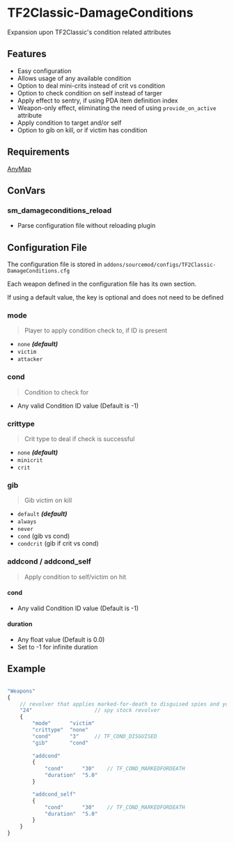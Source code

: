 # TF2Classic-DamageConditions
Expansion upon TF2Classic's condition related attributes

## Features
- Easy configuration
- Allows usage of any available condition
- Option to deal mini-crits instead of crit vs condition
- Option to check condition on self instead of targer
- Apply effect to sentry, if using PDA item definition index
- Weapon-only effect, eliminating the need of using `provide_on_active` attribute
- Apply condition to target and/or self
- Option to gib on kill, or if victim has condition

## Requirements
[AnyMap](https://github.com/dysphie/sm-anymap)

## ConVars
### sm_damageconditions_reload
- Parse configuration file without reloading plugin

## Configuration File
The configuration file is stored in `addons/sourcemod/configs/TF2Classic-DamageConditions.cfg`

Each weapon defined in the configuration file has its own section.

If using a default value, the key is optional and does not need to be defined

### mode
> Player to apply condition check to, if ID is present
- `none`  **_(default)_** 
- `victim`
- `attacker`

### cond
> Condition to check for
- Any valid Condition ID value (Default is -1)

### crittype
> Crit type to deal if check is successful
- `none` **_(default)_** 
- `minicrit`
- `crit`

### gib
> Gib victim on kill
- `default` **_(default)_** 
- `always`
- `never`
- `cond` (gib vs cond)
- `condcrit` (gib if crit vs cond)

### addcond / addcond_self
> Apply condition to self/victim on hit
#### cond
- Any valid Condition ID value (Default is -1)
#### duration
- Any float value (Default is 0.0)
- Set to -1 for infinite duration

## Example
```js

"Weapons"
{
	// revolver that applies marked-for-death to disguised spies and yourself
	"24"					// spy stock revolver
	{
		"mode"		"victim"
		"crittype"	"none"
		"cond"		"3"		// TF_COND_DISGUISED
		"gib"		"cond"
		
		"addcond"
		{
			"cond"		"30"	// TF_COND_MARKEDFORDEATH
			"duration"	"5.0"
		}

		"addcond_self"
		{
			"cond"		"30" 	// TF_COND_MARKEDFORDEATH
			"duration"	"5.0"
		}
	}
}
```
